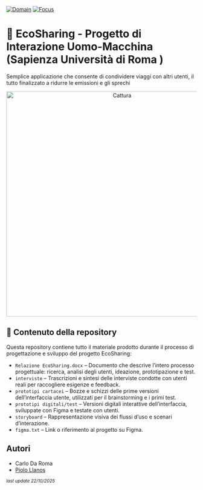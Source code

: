 [![Domain](https://img.shields.io/badge/domain-Interazione%20Uomo--Macchina-brightgreen)]()
[![Focus](https://img.shields.io/badge/focus-User%20Experience-blueviolet)]()

# 🌱 EcoSharing - Progetto di Interazione Uomo-Macchina (Sapienza Università di Roma )
Semplice applicazione che consente di condividere viaggi con altri utenti, il tutto finalizzato a ridurre le emissioni e gli sprechi

<p align="center">
  <img width="597" height="594" alt="Cattura" src="https://github.com/user-attachments/assets/2e4aff39-a1b8-4f74-9f30-90191e89bf62" />
</p>

## 📁 Contenuto della repository

Questa repository contiene tutto il materiale prodotto durante il processo di progettazione e sviluppo del progetto EcoSharing:

* `Relazione EcoSharing.docx` – Documento che descrive l’intero processo progettuale: ricerca, analisi degli utenti, ideazione, prototipazione e test.
* `interviste` – Trascrizioni e sintesi delle interviste condotte con utenti reali per raccogliere esigenze e feedback.
* `prototipi cartacei` – Bozze e schizzi delle prime versioni dell’interfaccia utente, utilizzati per il brainstorming e i primi test.
* `prototipi digitali/test` – Versioni digitali interattive dell’interfaccia, sviluppate con Figma e testate con utenti.
* `storyboard` – Rappresentazione visiva dei flussi d’uso e scenari d’interazione.
* `figma.txt` – Link o riferimento al progetto su Figma.

## Autori
- Carlo Da Roma
- [Piolo Llanos](https://github.com/pioloLlanos)


<sub><i>last update 22/10/2025</i></sub>
